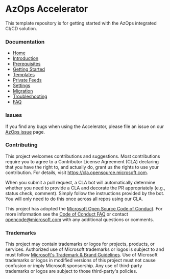 # AzOps Accelerator

This template repository is for getting started with the AzOps integrated CI/CD solution.

### Documentation

* [Home](https://github.com/azure/azops-accelerator/wiki/home)
* [Introduction](https://github.com/azure/azops-accelerator/wiki/introduction)
* [Prerequisites](https://github.com/azure/azops-accelerator/wiki/prerequisites)
* [Getting Started](https://github.com/azure/azops-accelerator/wiki/getting-started)
* [Templates](https://github.com/azure/azops-accelerator/wiki/templates)
* [Private Feeds](https://github.com/azure/azops-accelerator/wiki/private-feeds)
* [Settings](https://github.com/azure/azops-accelerator/wiki/settings)
* [Migration](https://github.com/azure/azops-accelerator/wiki/migration)
* [Troubleshooting](https://github.com/azure/azops-accelerator/wiki/troubleshooting)
* [FAQ](https://github.com/azure/azops-accelerator/wiki/frequently-asked-questions)

### Issues

If you find any bugs when using the Accelerator, please file an issue on our [AzOps issue](https://github.com/azure/azops/issues) page.

### Contributing

This project welcomes contributions and suggestions.  Most contributions require you to agree to a
Contributor License Agreement (CLA) declaring that you have the right to, and actually do, grant us
the rights to use your contribution. For details, visit https://cla.opensource.microsoft.com.

When you submit a pull request, a CLA bot will automatically determine whether you need to provide
a CLA and decorate the PR appropriately (e.g., status check, comment). Simply follow the instructions
provided by the bot. You will only need to do this once across all repos using our CLA.

This project has adopted the [Microsoft Open Source Code of Conduct](https://opensource.microsoft.com/codeofconduct/).
For more information see the [Code of Conduct FAQ](https://opensource.microsoft.com/codeofconduct/faq/) or
contact [opencode@microsoft.com](mailto:opencode@microsoft.com) with any additional questions or comments.

### Trademarks

This project may contain trademarks or logos for projects, products, or services. Authorized use of Microsoft
trademarks or logos is subject to and must follow
[Microsoft's Trademark & Brand Guidelines](https://www.microsoft.com/en-us/legal/intellectualproperty/trademarks/usage/general).
Use of Microsoft trademarks or logos in modified versions of this project must not cause confusion or imply Microsoft sponsorship.
Any use of third-party trademarks or logos are subject to those third-party's policies.
